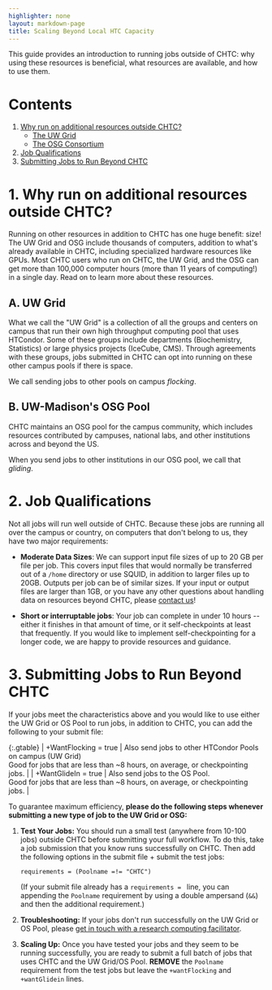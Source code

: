 ```yaml
---
highlighter: none
layout: markdown-page
title: Scaling Beyond Local HTC Capacity
---
```



This guide provides an introduction to running jobs outside of CHTC: why
using these resources is beneficial, what resources are available, and
how to use them.

Contents
========

1.  [Why run on additional resources outside CHTC?](#why)
    -   [The UW Grid](#uw)
    -   [The OSG Consortium](#osg)
2.  [Job Qualifications](#job)
3.  [Submitting Jobs to Run Beyond CHTC](#submit)


<a name="why"></a>

**1. Why run on additional resources outside CHTC?**
================================================

Running on other resources in addition to CHTC has one huge benefit:
size! The UW Grid and OSG include thousands of computers,
addition to what\'s already available in CHTC, including specialized 
hardware resources like GPUs. Most CHTC users who run
on CHTC, the UW Grid, and the OSG can get more than 100,000 computer
hours (more than 11 years of computing!) in a single day. Read on to
learn more about these resources.

<a name="uw"></a>

A. UW Grid
--------------

What we call the \"UW Grid\" is a collection of all the groups and
centers on campus that run their own high throughput computing pool that
uses HTCondor. Some of these groups include departments (Biochemistry,
Statistics) or large physics projects (IceCube, CMS). Through agreements
with these groups, jobs submitted in CHTC can opt into running on these
other campus pools if there is space.

We call sending jobs to other pools on campus *flocking*.

<a name="osg"></a>

B. UW-Madison's OSG Pool
------------------------------

CHTC maintains an OSG pool for the campus community, which includes 
resources contributed by campuses, national labs, and other institutions 
across and beyond the US.

When you send jobs to other institutions in our OSG pool, we call that *gliding*.


<a name="job"></a>

**2. Job Qualifications**
=====================

Not all jobs will run well outside of CHTC. Because these jobs are
running all over the campus or country, on computers that don\'t belong
to us, they have two major requirements:

-   **Moderate Data Sizes**: We can support input file sizes of up to 
	20 GB per file per job. This covers input files that would normally be 
	transferred out of a `/home` directory or use SQUID, in addition to larger 
	files up to 20GB. Outputs per job can be of similar sizes. If your input or 
	output files are larger than 1GB, or you have any other questions about 
	handling data on resources beyond CHTC, please [contact us](mailto:chtc@cs.wisc.edu)! 

-   **Short or interruptable jobs**: Your job can complete in under 10 hours
    \-- either it finishes in that amount of time, or it
    self-checkpoints at least that frequently. If you would like to implement
    self-checkpointing for a longer code, we are happy to provide resources 
    and guidance. 


<a name="submit"></a>

**3. Submitting Jobs to Run Beyond CHTC**
=====================================

If your jobs meet the characteristics above and you would like to use
either the UW Grid or OS Pool to run jobs, in addition to CHTC, you can add
the following to your submit file:

{:.gtable}
  | +WantFlocking = true | Also send jobs to other HTCondor Pools on campus (UW Grid)<br>Good for jobs that are less than \~8 hours, on average, or checkpointing jobs. |
  | +WantGlideIn = true  | Also send jobs to the OS Pool. <br> Good for jobs that are less than \~8 hours, on average, or checkpointing jobs. |

To guarantee maximum efficiency, **please do the following steps
whenever submitting a new type of job to the UW Grid or OSG:**

1.  **Test Your Jobs:** You should run a small test (anywhere from
    10-100 jobs) outside CHTC before submitting your full workflow. To
    do this, take a job submission that you know runs successfully on
    CHTC. Then add the following options in the submit file + submit the
    test jobs:

    ``` {.sub}
    requirements = (Poolname =!= "CHTC")
    ```

    (If your submit file already has a `requirements = ` line, you can
    appending the `Poolname` requirement by using a double ampersand
    (`&&`) and then the additional requirement.)

2.  **Troubleshooting:** If your jobs don\'t run successfully on the UW
    Grid or OS Pool, please [get in touch with a research computing
    facilitator](get-help.html).  
    
3.  **Scaling Up:** Once you have tested your jobs and they seem to be
    running successfully, you are ready to submit a full batch of jobs
    that uses CHTC and the UW Grid/OS Pool. **REMOVE** the `Poolname`
    requirement from the test jobs but leave the `+wantFlocking` and
    `+wantGlidein` lines.
